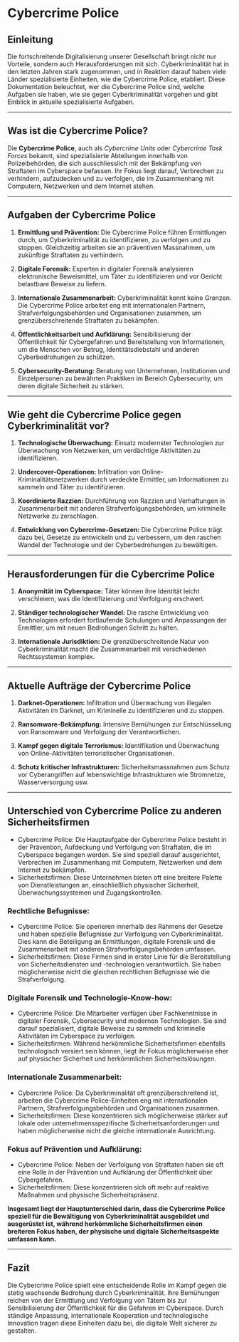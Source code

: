 # Cybercrime Police

## Einleitung

Die fortschreitende Digitalisierung unserer Gesellschaft bringt nicht nur Vorteile, sondern auch Herausforderungen mit sich. Cyberkriminalität hat in den letzten Jahren stark zugenommen, und in Reaktion darauf haben viele Länder spezialisierte Einheiten, wie die Cybercrime Police, etabliert. Diese Dokumentation beleuchtet, wer die Cybercrime Police sind, welche Aufgaben sie haben, wie sie gegen Cyberkriminalität vorgehen und gibt Einblick in aktuelle spezialisierte Aufgaben.

---

## Was ist die Cybercrime Police?

Die **Cybercrime Police**, auch als *Cybercrime Units* oder *Cybercrime Task Forces* bekannt, sind spezialisierte Abteilungen innerhalb von Polizeibehörden, die sich ausschliesslich mit der Bekämpfung von Straftaten im Cyberspace befassen. Ihr Fokus liegt darauf, Verbrechen zu verhindern, aufzudecken und zu verfolgen, die im Zusammenhang mit Computern, Netzwerken und dem Internet stehen.

---

## Aufgaben der Cybercrime Police

1. **Ermittlung und Prävention:** Die Cybercrime Police führen Ermittlungen durch, um Cyberkriminalität zu identifizieren, zu verfolgen und zu stoppen. Gleichzeitig arbeiten sie an präventiven Massnahmen, um zukünftige Straftaten zu verhindern.

2. **Digitale Forensik:** Experten in digitaler Forensik analysieren elektronische Beweismittel, um Täter zu identifizieren und vor Gericht belastbare Beweise zu liefern.

3. **Internationale Zusammenarbeit:** Cyberkriminalität kennt keine Grenzen. Die Cybercrime Police arbeitet eng mit internationalen Partnern, Strafverfolgungsbehörden und Organisationen zusammen, um grenzüberschreitende Straftaten zu bekämpfen.

4. **Öffentlichkeitsarbeit und Aufklärung:** Sensibilisierung der Öffentlichkeit für Cybergefahren und Bereitstellung von Informationen, um die Menschen vor Betrug, Identitätsdiebstahl und anderen Cyberbedrohungen zu schützen.

5. **Cybersecurity-Beratung:** Beratung von Unternehmen, Institutionen und Einzelpersonen zu bewährten Praktiken im Bereich Cybersecurity, um deren digitale Sicherheit zu stärken.

---

## Wie geht die Cybercrime Police gegen Cyberkriminalität vor?

1. **Technologische Überwachung:** Einsatz modernster Technologien zur Überwachung von Netzwerken, um verdächtige Aktivitäten zu identifizieren.

2. **Undercover-Operationen:** Infiltration von Online-Kriminalitätsnetzwerken durch verdeckte Ermittler, um Informationen zu sammeln und Täter zu identifizieren.

3. **Koordinierte Razzien:** Durchführung von Razzien und Verhaftungen in Zusammenarbeit mit anderen Strafverfolgungsbehörden, um kriminelle Netzwerke zu zerschlagen.

4. **Entwicklung von Cybercrime-Gesetzen:** Die Cybercrime Police trägt dazu bei, Gesetze zu entwickeln und zu verbessern, um den raschen Wandel der Technologie und der Cyberbedrohungen zu bewältigen.

---

## Herausforderungen für die Cybercrime Police

1. **Anonymität im Cyberspace:** Täter können ihre Identität leicht verschleiern, was die Identifizierung und Verfolgung erschwert.

2. **Ständiger technologischer Wandel:** Die rasche Entwicklung von Technologien erfordert fortlaufende Schulungen und Anpassungen der Ermittler, um mit neuen Bedrohungen Schritt zu halten.

3. **Internationale Jurisdiktion:** Die grenzüberschreitende Natur von Cyberkriminalität macht die Zusammenarbeit mit verschiedenen Rechtssystemen komplex.

---

## Aktuelle Aufträge der Cybercrime Police

1. **Darknet-Operationen:** Infiltration und Überwachung von illegalen Aktivitäten im Darknet, um Kriminelle zu identifizieren und zu stoppen.

2. **Ransomware-Bekämpfung:** Intensive Bemühungen zur Entschlüsselung von Ransomware und Verfolgung der Verantwortlichen.

3. **Kampf gegen digitale Terrorismus:** Identifikation und Überwachung von Online-Aktivitäten terroristischer Organisationen.

4. **Schutz kritischer Infrastrukturen:** Sicherheitsmassnahmen zum Schutz vor Cyberangriffen auf lebenswichtige Infrastrukturen wie Stromnetze, Wasserversorgung usw.

---
## Unterschied von Cybercrime Police zu anderen Sicherheitsfirmen

- Cybercrime Police: Die Hauptaufgabe der Cybercrime Police besteht in der Prävention, Aufdeckung und Verfolgung von Straftaten, die im Cyberspace begangen werden. Sie sind speziell darauf ausgerichtet, Verbrechen im Zusammenhang mit Computern, Netzwerken und dem Internet zu bekämpfen.
- Sicherheitsfirmen: Diese Unternehmen bieten oft eine breitere Palette von Dienstleistungen an, einschließlich physischer Sicherheit, Überwachungssystemen und Zugangskontrollen.

### Rechtliche Befugnisse:

- Cybercrime Police: Sie operieren innerhalb des Rahmens der Gesetze und haben spezielle Befugnisse zur Verfolgung von Cyberkriminalität. Dies kann die Beteiligung an Ermittlungen, digitale Forensik und die Zusammenarbeit mit anderen Strafverfolgungsbehörden umfassen.
- Sicherheitsfirmen: Diese Firmen sind in erster Linie für die Bereitstellung von Sicherheitsdiensten und -technologien verantwortlich. Sie haben möglicherweise nicht die gleichen rechtlichen Befugnisse wie die Strafverfolgung.

### Digitale Forensik und Technologie-Know-how:

- Cybercrime Police: Die Mitarbeiter verfügen über Fachkenntnisse in digitaler Forensik, Cybersecurity und modernen Technologien. Sie sind darauf spezialisiert, digitale Beweise zu sammeln und kriminelle Aktivitäten im Cyberspace zu verfolgen.
- Sicherheitsfirmen: Während herkömmliche Sicherheitsfirmen ebenfalls technologisch versiert sein können, liegt ihr Fokus möglicherweise eher auf physischer Sicherheit und herkömmlichen Sicherheitslösungen.
  
### Internationale Zusammenarbeit:

- Cybercrime Police: Da Cyberkriminalität oft grenzüberschreitend ist, arbeiten die Cybercrime Police-Einheiten eng mit internationalen Partnern, Strafverfolgungsbehörden und Organisationen zusammen.
- Sicherheitsfirmen: Diese konzentrieren sich möglicherweise stärker auf lokale oder unternehmensspezifische Sicherheitsanforderungen und haben möglicherweise nicht die gleiche internationale Ausrichtung.

### Fokus auf Prävention und Aufklärung:

- Cybercrime Police: Neben der Verfolgung von Straftaten haben sie oft eine Rolle in der Prävention und Aufklärung der Öffentlichkeit über Cybergefahren.
- Sicherheitsfirmen: Diese konzentrieren sich oft mehr auf reaktive Maßnahmen und physische Sicherheitspräsenz.

**Insgesamt liegt der Hauptunterschied darin, dass die Cybercrime Police speziell für die Bewältigung von Cyberkriminalität ausgebildet und ausgerüstet ist, während herkömmliche Sicherheitsfirmen einen breiteren Fokus haben, der physische und digitale Sicherheitsaspekte umfassen kann.**

---

## Fazit

Die Cybercrime Police spielt eine entscheidende Rolle im Kampf gegen die stetig wachsende Bedrohung durch Cyberkriminalität. Ihre Bemühungen reichen von der Ermittlung und Verfolgung von Tätern bis zur Sensibilisierung der Öffentlichkeit für die Gefahren im Cyberspace. Durch ständige Anpassung, internationale Kooperation und technologische Innovation tragen diese Einheiten dazu bei, die digitale Welt sicherer zu gestalten.
